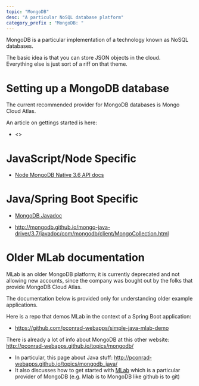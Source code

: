 ```yaml
---
topic: "MongoDB"
desc: "A particular NoSQL database platform"
category_prefix	: "MongoDB: "
---
```



MongoDB is a particular implementation of a technology known as NoSQL databases.

The basic idea is that you can store JSON objects in the cloud.   
Everything else is just sort of a riff on that theme.

# Setting up a MongoDB database

The current recommended provider for MongoDB databases is Mongo Cloud Atlas.

An article on gettings started is here:

* <>


# JavaScript/Node Specific

* [Node MongoDB Native 3.6 API docs](https://mongodb.github.io/node-mongodb-native/3.6/api/)

# Java/Spring Boot Specific

* [MongoDB Javadoc](http://mongodb.github.io/mongo-java-driver/3.6/javadoc/)

* <http://mongodb.github.io/mongo-java-driver/3.7/javadoc/com/mongodb/client/MongoCollection.html>

# Older MLab documentation

MLab is an older MongoDB platform; it is currently deprecated and not allowing new accounts, since the company was bought out by the folks that provide MongoDB Cloud Atlas.

The documentation below is provided only for understanding older example applications.


Here is a repo that demos MLab in the context of a Spring Boot application:
* <https://github.com/pconrad-webapps/simple-java-mlab-demo>

There is already a lot of info about MongoDB at this other website: <http://pconrad-webapps.github.io/topics/mongodb/>
* In particular, this page about Java stuff: <http://pconrad-webapps.github.io/topics/mongodb_java/>
* It also discusses how to get started with [MLab](http://pconrad-webapps.github.io/topics/mongodb_mlab/) which is a particular provider of MongoDB (e.g. Mlab is to MongoDB like github is to git)

